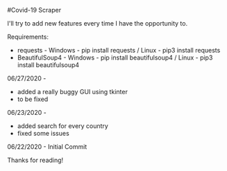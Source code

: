 #Covid-19 Scraper

I'll try to add new features every time I have the opportunity to.

Requirements:
- requests - Windows - pip install requests / Linux - pip3 install requests
- BeautifulSoup4 - Windows - pip install beautifulsoup4 / Linux - pip3 install beautifulsoup4

06/27/2020 -
- added a really buggy GUI using tkinter
- to be fixed

06/23/2020 -
- added search for every country
- fixed some issues

06/22/2020 - 
Initial Commit

Thanks for reading!
